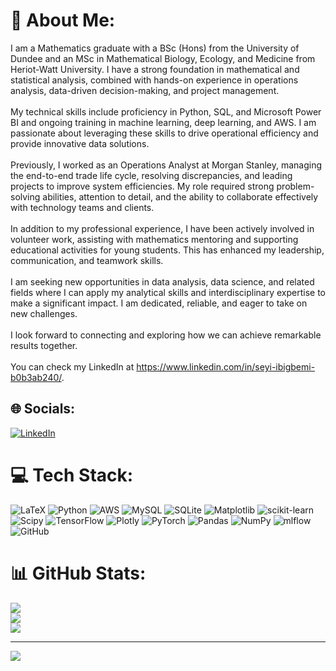 # 💫 About Me:
I am a Mathematics graduate with a BSc (Hons) from the University of Dundee and an MSc in Mathematical Biology, Ecology, and Medicine from Heriot-Watt University. I have a strong foundation in mathematical and statistical analysis, combined with hands-on experience in operations analysis, data-driven decision-making, and project management.<br><br>My technical skills include proficiency in Python, SQL, and Microsoft Power BI and ongoing training in machine learning, deep learning, and AWS. I am passionate about leveraging these skills to drive operational efficiency and provide innovative data solutions.<br><br>Previously, I worked as an Operations Analyst at Morgan Stanley, managing the end-to-end trade life cycle, resolving discrepancies, and leading projects to improve system efficiencies. My role required strong problem-solving abilities, attention to detail, and the ability to collaborate effectively with technology teams and clients.<br><br>In addition to my professional experience, I have been actively involved in volunteer work, assisting with mathematics mentoring and supporting educational activities for young students. This has enhanced my leadership, communication, and teamwork skills.<br><br>I am seeking new opportunities in data analysis, data science, and related fields where I can apply my analytical skills and interdisciplinary expertise to make a significant impact. I am dedicated, reliable, and eager to take on new challenges.<br><br>I look forward to connecting and exploring how we can achieve remarkable results together.<br><br>You can check my LinkedIn at https://www.linkedin.com/in/seyi-ibigbemi-b0b3ab240/.


## 🌐 Socials:
[![LinkedIn](https://img.shields.io/badge/LinkedIn-%230077B5.svg?logo=linkedin&logoColor=white)](https://linkedin.com/in/seyi-ibigbemi-b0b3ab240) 

# 💻 Tech Stack:
![LaTeX](https://img.shields.io/badge/latex-%23008080.svg?style=for-the-badge&logo=latex&logoColor=white) ![Python](https://img.shields.io/badge/python-3670A0?style=for-the-badge&logo=python&logoColor=ffdd54) ![AWS](https://img.shields.io/badge/AWS-%23FF9900.svg?style=for-the-badge&logo=amazon-aws&logoColor=white) ![MySQL](https://img.shields.io/badge/mysql-4479A1.svg?style=for-the-badge&logo=mysql&logoColor=white) ![SQLite](https://img.shields.io/badge/sqlite-%2307405e.svg?style=for-the-badge&logo=sqlite&logoColor=white) ![Matplotlib](https://img.shields.io/badge/Matplotlib-%23ffffff.svg?style=for-the-badge&logo=Matplotlib&logoColor=black) ![scikit-learn](https://img.shields.io/badge/scikit--learn-%23F7931E.svg?style=for-the-badge&logo=scikit-learn&logoColor=white) ![Scipy](https://img.shields.io/badge/SciPy-%230C55A5.svg?style=for-the-badge&logo=scipy&logoColor=%white) ![TensorFlow](https://img.shields.io/badge/TensorFlow-%23FF6F00.svg?style=for-the-badge&logo=TensorFlow&logoColor=white) ![Plotly](https://img.shields.io/badge/Plotly-%233F4F75.svg?style=for-the-badge&logo=plotly&logoColor=white) ![PyTorch](https://img.shields.io/badge/PyTorch-%23EE4C2C.svg?style=for-the-badge&logo=PyTorch&logoColor=white) ![Pandas](https://img.shields.io/badge/pandas-%23150458.svg?style=for-the-badge&logo=pandas&logoColor=white) ![NumPy](https://img.shields.io/badge/numpy-%23013243.svg?style=for-the-badge&logo=numpy&logoColor=white) ![mlflow](https://img.shields.io/badge/mlflow-%23d9ead3.svg?style=for-the-badge&logo=numpy&logoColor=blue) ![GitHub](https://img.shields.io/badge/github-%23121011.svg?style=for-the-badge&logo=github&logoColor=white)
# 📊 GitHub Stats:
![](https://github-readme-stats.vercel.app/api?username=SeyiBoy23&theme=dark&hide_border=false&include_all_commits=true&count_private=true)<br/>
![](https://github-readme-streak-stats.herokuapp.com/?user=SeyiBoy23&theme=dark&hide_border=false)<br/>
![](https://github-readme-stats.vercel.app/api/top-langs/?username=SeyiBoy23&theme=dark&hide_border=false&include_all_commits=true&count_private=true&layout=compact)

---
[![](https://visitcount.itsvg.in/api?id=SeyiBoy23&icon=4&color=1)](https://visitcount.itsvg.in)

<!-- Proudly created with GPRM ( https://gprm.itsvg.in ) -->
